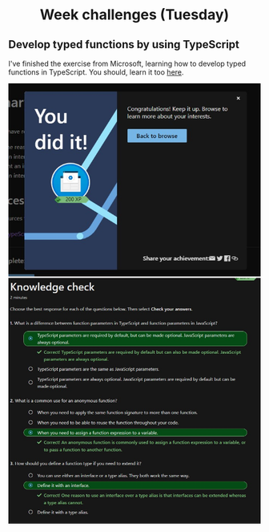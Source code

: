 <h1 align="center">Week challenges (Tuesday)</h1>

## Develop typed functions by using TypeScript

I've finished the exercise from Microsoft, learning how to develop typed functions in TypeScript. You should, learn it too [here](https://docs.microsoft.com/en-us/learn/modules/typescript-develop-typed-functions/).

![alt text](/src/technologies/week8/Tuesday/ExcerciseCompletedInterface.jpg "I did it!")
![alt text](/src/technologies/week8/Tuesday/KnowledgeCheckTuesday.jpg "Knowledge, check!")
